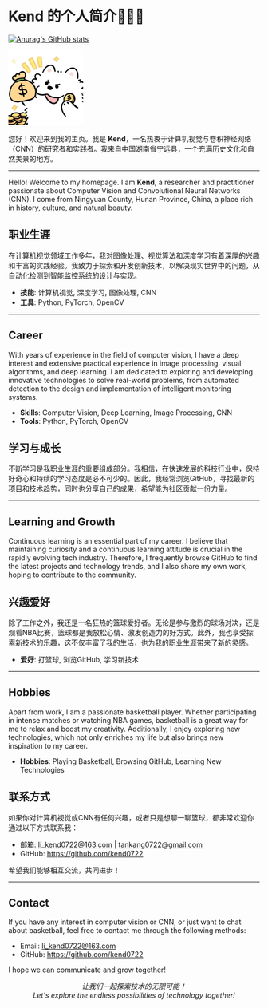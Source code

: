 # Kend 的个人简介🚀🚀🚀

[![Anurag's GitHub stats](https://github-readme-stats.vercel.app/api?username=kend0722)](https://github.com/anuraghazra/github-readme-stats)


<p align="left">
  <img src="https://github.com/kend0722/kend0722/blob/master/kend.jpg" alt="Kend's Photo" width="150"/>
</p>

您好！欢迎来到我的主页。我是 **Kend**，一名热衷于计算机视觉与卷积神经网络（CNN）的研究者和实践者。我来自中国湖南省宁远县，一个充满历史文化和自然美景的地方。

---

Hello! Welcome to my homepage. I am **Kend**, a researcher and practitioner passionate about Computer Vision and Convolutional Neural Networks (CNN). I come from Ningyuan County, Hunan Province, China, a place rich in history, culture, and natural beauty.

## 职业生涯

在计算机视觉领域工作多年，我对图像处理、视觉算法和深度学习有着深厚的兴趣和丰富的实践经验。我致力于探索和开发创新技术，以解决现实世界中的问题，从自动化检测到智能监控系统的设计与实现。

- **技能**: 计算机视觉, 深度学习, 图像处理, CNN
- **工具**: Python, PyTorch, OpenCV

---

## Career

With years of experience in the field of computer vision, I have a deep interest and extensive practical experience in image processing, visual algorithms, and deep learning. I am dedicated to exploring and developing innovative technologies to solve real-world problems, from automated detection to the design and implementation of intelligent monitoring systems.

- **Skills**: Computer Vision, Deep Learning, Image Processing, CNN
- **Tools**: Python, PyTorch, OpenCV

## 学习与成长

不断学习是我职业生涯的重要组成部分。我相信，在快速发展的科技行业中，保持好奇心和持续的学习态度是必不可少的。因此，我经常浏览GitHub，寻找最新的项目和技术趋势，同时也分享自己的成果，希望能为社区贡献一份力量。

---

## Learning and Growth

Continuous learning is an essential part of my career. I believe that maintaining curiosity and a continuous learning attitude is crucial in the rapidly evolving tech industry. Therefore, I frequently browse GitHub to find the latest projects and technology trends, and I also share my own work, hoping to contribute to the community.

## 兴趣爱好

除了工作之外，我还是一名狂热的篮球爱好者。无论是参与激烈的球场对决，还是观看NBA比赛，篮球都是我放松心情、激发创造力的好方式。此外，我也享受探索新技术的乐趣，这不仅丰富了我的生活，也为我的职业生涯带来了新的灵感。

- **爱好**: 打篮球, 浏览GitHub, 学习新技术

---

## Hobbies

Apart from work, I am a passionate basketball player. Whether participating in intense matches or watching NBA games, basketball is a great way for me to relax and boost my creativity. Additionally, I enjoy exploring new technologies, which not only enriches my life but also brings new inspiration to my career.

- **Hobbies**: Playing Basketball, Browsing GitHub, Learning New Technologies

## 联系方式

如果你对计算机视觉或CNN有任何兴趣，或者只是想聊一聊篮球，都非常欢迎你通过以下方式联系我：

- 邮箱: li_kend0722@163.com  | tankang0722@gmail.com
- GitHub: https://github.com/kend0722

希望我们能够相互交流，共同进步！

---

## Contact

If you have any interest in computer vision or CNN, or just want to chat about basketball, feel free to contact me through the following methods:

- Email: li_kend0722@163.com
- GitHub: https://github.com/kend0722

I hope we can communicate and grow together!

<p align="center">
  <i>让我们一起探索技术的无限可能！</i>
  <br>
  <i>Let's explore the endless possibilities of technology together!</i>
</p>
